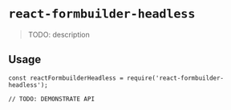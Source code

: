 # `react-formbuilder-headless`

> TODO: description

## Usage

```
const reactFormbuilderHeadless = require('react-formbuilder-headless');

// TODO: DEMONSTRATE API
```
